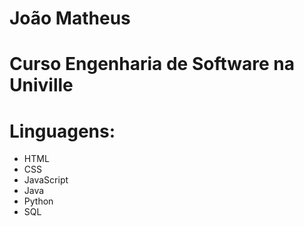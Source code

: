 # João Matheus

<h1> Curso Engenharia de Software na Univille </h1>
<h1> Linguagens: </h1>
<ul>
        <li>HTML</li>
        <li>CSS</li>
        <li>JavaScript</li>
        <li>Java</li>
        <li>Python</li>
        <li>SQL</li>


